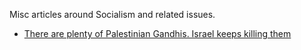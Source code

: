 Misc articles around Socialism and related issues.

- [There are plenty of Palestinian Gandhis. Israel keeps killing them](https://redflag.org.au/node/7512)
